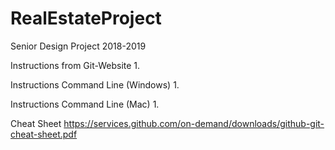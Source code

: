 # RealEstateProject
Senior Design Project 2018-2019

Instructions from Git-Website 
  1.
  
Instructions Command Line (Windows)
  1.

Instructions Command Line (Mac)
  1. 
  
Cheat Sheet https://services.github.com/on-demand/downloads/github-git-cheat-sheet.pdf
